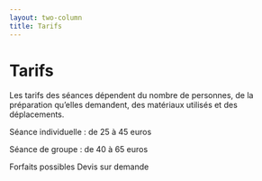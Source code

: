 ```yaml
---
layout: two-column
title: Tarifs
---
```


# Tarifs

Les tarifs des séances dépendent du nombre de personnes, de la préparation qu’elles demandent, des matériaux utilisés et des déplacements. 

Séance individuelle : 	de 25 à 45 euros

Séance de groupe : 		de 40 à 65 euros
​​

Forfaits possibles
Devis sur demande

